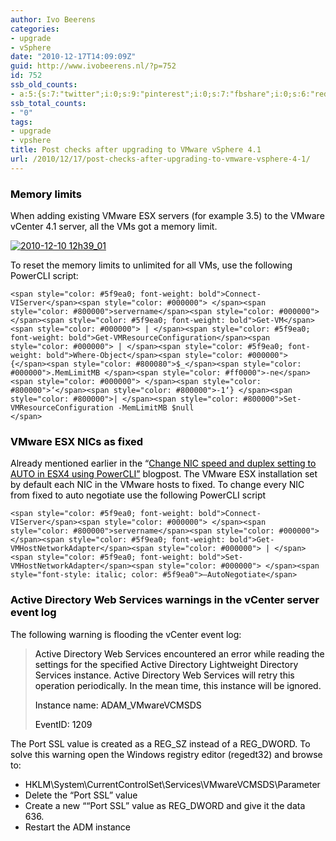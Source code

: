 ```yaml
---
author: Ivo Beerens
categories:
- upgrade
- vSphere
date: "2010-12-17T14:09:09Z"
guid: http://www.ivobeerens.nl/?p=752
id: 752
ssb_old_counts:
- a:5:{s:7:"twitter";i:0;s:9:"pinterest";i:0;s:7:"fbshare";i:0;s:6:"reddit";i:0;s:6:"tumblr";N;}
ssb_total_counts:
- "0"
tags:
- upgrade
- vpshere
title: Post checks after upgrading to VMware vSphere 4.1
url: /2010/12/17/post-checks-after-upgrading-to-vmware-vsphere-4-1/
---
```


### <font color="#000000">Memory limits</font>

<font color="#000000">When adding existing VMware ESX servers (for example 3.5) to the VMware vCenter 4.1 server, all the VMs got a memory limit.</font>

[<font color="#000000">![2010-12-10 12h39_01](http://localhost/wp-content/uploads/2010/12/2010-12-10-12h39_01_thumb.jpg "2010-12-10 12h39_01")</font>](http://localhost/wp-content/uploads/2010/12/2010-12-10-12h39_01.jpg)

<font color="#000000">To reset the memory limits to unlimited for all VMs, use the following PowerCLI script:</font>

```
<span style="color: #5f9ea0; font-weight: bold">Connect-VIServer</span><span style="color: #000000"> </span><span style="color: #800000">servername</span><span style="color: #000000">
</span><span style="color: #5f9ea0; font-weight: bold">Get-VM</span><span style="color: #000000"> | </span><span style="color: #5f9ea0; font-weight: bold">Get-VMResourceConfiguration</span><span style="color: #000000"> | </span><span style="color: #5f9ea0; font-weight: bold">Where-Object</span><span style="color: #000000"> {</span><span style="color: #800080">$_</span><span style="color: #000000">.MemLimitMB </span><span style="color: #ff0000">-ne</span><span style="color: #000000"> </span><span style="color: #800000">‘</span><span style="color: #800000">-1‘} </span><span style="color: #800000">| </span><span style="color: #800000">Set-VMResourceConfiguration -MemLimitMB $null
</span>
```

### <font color="#000000">VMware ESX NICs as fixed </font>

<font color="#000000"></font>

<font color="#000000">Already mentioned earlier in the “</font>[<font color="#000000">Change NIC speed and duplex setting to AUTO in ESX4 using PowerCLI”</font>](http://localhost/?p=537)<font color="#000000"> blogpost. The VMware ESX installation set by default each NIC in the VMware hosts to fixed. To change every NIC from fixed to auto negotiate use the following PowerCLI script</font>

```
<span style="color: #5f9ea0; font-weight: bold">Connect-VIServer</span><span style="color: #000000"> </span><span style="color: #800000">servername</span><span style="color: #000000">
</span><span style="color: #5f9ea0; font-weight: bold">Get-VMHostNetworkAdapter</span><span style="color: #000000"> | </span><span style="color: #5f9ea0; font-weight: bold">Set-VMHostNetworkAdapter</span><span style="color: #000000"> </span><span style="font-style: italic; color: #5f9ea0">–AutoNegotiate</span>
```

### <font color="#000000">Active Directory Web Services warnings in the vCenter server event log</font>

<font color="#000000">The following warning is flooding the vCenter event log:</font>

> <font color="#000000">Active Directory Web Services encountered an error while reading the settings for the specified Active Directory Lightweight Directory Services instance. Active Directory Web Services will retry this operation periodically. In the mean time, this instance will be ignored.</font>
> 
> <font color="#000000">Instance name: ADAM\_VMwareVCMSDS</font>
> 
> <font color="#000000">EventID: 1209</font>

<font color="#000000">The Port SSL value is created as a REG\_SZ instead of a REG\_DWORD. To solve this warning open the Windows registry editor (regedt32) and browse to:</font>

- <font color="#000000">HKLM\\System\\CurrentControlSet\\Services\\VMwareVCMSDS\\Parameter </font>
- <font color="#000000">Delete the “Port SSL” value </font>
- <font color="#000000">Create a new ““Port SSL” value as REG\_DWORD and give it the data 636. </font>
- <font color="#000000">Restart the ADM instance </font>
